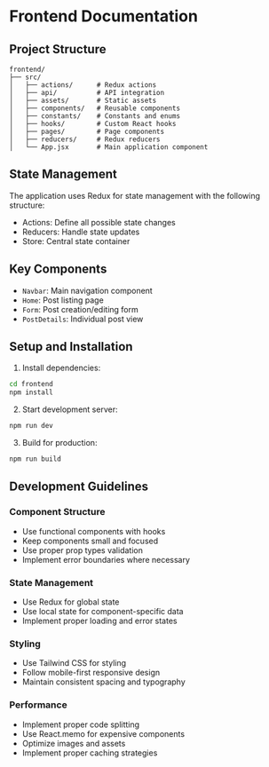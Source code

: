 # Frontend Documentation

## Project Structure
```
frontend/
├── src/
│   ├── actions/      # Redux actions
│   ├── api/          # API integration
│   ├── assets/       # Static assets
│   ├── components/   # Reusable components
│   ├── constants/    # Constants and enums
│   ├── hooks/        # Custom React hooks
│   ├── pages/        # Page components
│   ├── reducers/     # Redux reducers
│   └── App.jsx       # Main application component
```

## State Management
The application uses Redux for state management with the following structure:
- Actions: Define all possible state changes
- Reducers: Handle state updates
- Store: Central state container

## Key Components
- `Navbar`: Main navigation component
- `Home`: Post listing page
- `Form`: Post creation/editing form
- `PostDetails`: Individual post view

## Setup and Installation

1. Install dependencies:
```bash
cd frontend
npm install
```

2. Start development server:
```bash
npm run dev
```

3. Build for production:
```bash
npm run build
```

## Development Guidelines

### Component Structure
- Use functional components with hooks
- Keep components small and focused
- Use proper prop types validation
- Implement error boundaries where necessary

### State Management
- Use Redux for global state
- Use local state for component-specific data
- Implement proper loading and error states

### Styling
- Use Tailwind CSS for styling
- Follow mobile-first responsive design
- Maintain consistent spacing and typography

### Performance
- Implement proper code splitting
- Use React.memo for expensive components
- Optimize images and assets
- Implement proper caching strategies 